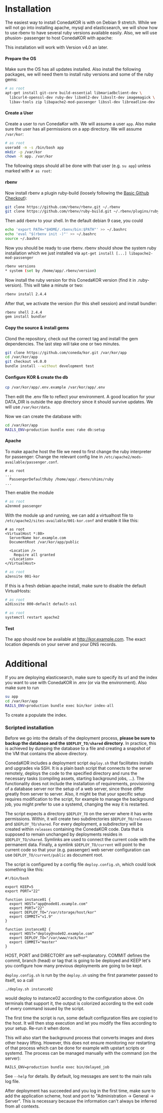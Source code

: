 # Installation

The easiest way to install ConedaKOR is with on Debian 9 stretch. While we will
not go into installing apache, mysql and elasticsearch, we will show how to use
rbenv to have several ruby versions available easily. Also, we will use phusion-
passenger to host ConedaKOR with apache:

This installation will work with Version v4.0 an later.

#### Prepare the OS

Make sure the OS has all updates installed. Also install the following packages,
we will need them to install ruby versions and some of the ruby gems:

~~~bash
# as root
apt-get install git-core build-essential libmariadbclient-dev \
  libcurl4-openssl-dev ruby-dev libxml2-dev libxslt-dev imagemagick \
  libav-tools zip libapache2-mod-passenger libssl-dev libreadline-dev
~~~

#### Create a User

Create a user to run ConedaKor with. We will assume a user `app`. Also make
sure the user has all permissions on a app directory. We will assume `/var/kor`:

~~~bash
# as root
useradd -m -s /bin/bash app
mkdir -p /var/kor
chown -R app. /var/kor
~~~

The following steps should all be done with that user (e.g. `su app`) unless
marked with `# as root`:

#### rbenv

Now install rbenv a plugin ruby-build (loosely following the [Basic Github
Checkout](https://github.com/rbenv/rbenv#basic-github-checkout)):

~~~bash
git clone https://github.com/rbenv/rbenv.git ~/.rbenv
git clone https://github.com/rbenv/ruby-build.git ~/.rbenv/plugins/ruby-build
~~~

Then add rbenv to your shell. In the default debian 9 case, you could

~~~bash
echo 'export PATH="$HOME/.rbenv/bin:$PATH"' >> ~/.bashrc
echo 'eval "$(rbenv init -)"' >> ~/.bashrc
source ~/.bashrc
~~~

Now you should be ready to use rbenv. rbenv should show the system ruby
installation which we just installed via `apt-get install [...]
libapache2-mod-passenger`

~~~bash
rbenv versions
* system (set by /home/app/.rbenv/version)
~~~

Now install the ruby version for this ConedaKOR version (find it in
.ruby-version). This will take a minute or two:

~~~bash
rbenv install 2.4.4
~~~

After that, we activate the version (for this shell session) and install
bundler:

~~~bash
rbenv shell 2.4.4
gem install bundler
~~~

#### Copy the source & install gems

Clond the repository, check out the correct tag and install the gem
dependencies. The last step will take one or two minutes.

~~~bash
git clone https://github.com/coneda/kor.git /var/kor/app
cd /var/kor/app
git checkout v4.0.0
bundle install --without development test
~~~

#### Configure KOR & create the db

~~~bash
cp /var/kor/app/.env.example /var/kor/app/.env
~~~

Then edit the .env file to reflect your environment. A good location for your
DATA_DIR is outside the app directory since it should survive updates. We will
use `/var/kor/data`.

Now we can create the database with:

~~~bash
cd /var/kor/app
RAILS_ENV=production bundle exec rake db:setup
~~~

#### Apache

To make apache host the file we need to first change the ruby interpreter for
passenger: Change the relevant config line in
`/etc/apache2/mods-available/passenger.conf`.

~~~
# as root
...
  PassengerDefaultRuby /home/app/.rbenv/shims/ruby
...
~~~

Then enable the module

~~~bash
# as root
a2enmod passenger
~~~

With the module up and running, we can add a virtualhost file to
`/etc/apache2/sites-available/001-kor.conf` and enable it like this:

~~~
# as root
<VirtualHost *:80>
  ServerName kor.example.com
  DocumentRoot /var/kor/app/public

  <Location />
    Require all granted
  </Location>
</VirtualHost>
~~~

~~~bash
# as root
a2ensite 001-kor
~~~

If this is a fresh debian apache install, make sure to disable the default
VirtualHosts:

~~~bash
# as root
a2dissite 000-default default-ssl
~~~

~~~bash
# as root
systemctl restart apache2
~~~

#### Test

The app should now be available at http://kor.example.com. The exact location 
depends on your server and your DNS records.


# Additional

If you are deploying elasticsearch, make sure to specify its url and the index
you want to use with ConedaKOR in .env (or via the environment). Also make sure
to run

~~~bash
su app
cd /var/kor/app
RAILS_ENV=production bundle exec bin/kor index-all
~~~

To create a populate the index.

### Scripted installation

Before we go into the details of the deployment process, **please be sure to
backup the database and the `$DEPLOY_TO/shared` directory**. In practice, this
is achieved by dumping the database to a file and creating a snapshot of the VM
that contains the above directory.

ConedaKOR includes a deployment script `deploy.sh` that facilitates installs and
upgrades via SSH. It is a plain bash script that connects to the server
remotely, deploys the code to the specified directory and runs the necessary
tasks (compiling assets, starting background jobs, …). The functionality does
not include the installation of requirements, provisioning of a database server
nor the setup of a web server, since those differ greatly from server to server.
Also, it might be that your specific setup requires modification to the script,
for example to manage the background job, you might prefer to use a systemd,
changing the way it is restarted.

The script expects a directory `$DEPLOY_TO` on the server where it has write
permissions. Within, it will create two subdirectories `$DEPLOY_TO/releases` and
`$DEPLOY_TO/shared`. For every deployment, a subdirectory will be created within
`releases` containing the ConedaKOR code. Data that is supposed to remain
unchanged by deployments resides in `$DEPLOY_TO/shared`. Symlinks are used to
connect the current code with the permanent data. Finally, a symlink
`$DEPLOY_TO/current` will point to the current code so that your (e.g.
passenger) web server configuration can use `DEPLOY_TO/current/public` as
document root.

The script is configured by a config file `deploy.config.sh`, which could look
something like this:

    #!/bin/bash

    export KEEP=5
    export PORT="22"

    function instance01 {
      export HOST="app@node01.example.com"
      export PORT="22"
      export DEPLOY_TO="/var/storage/host/kor"
      export COMMIT="v1.9"
    }

    function instance02 {
      export HOST="deploy@node02.example.com"
      export DEPLOY_TO="/var/www/rack/kor"
      export COMMIT="master"
    }

HOST, PORT and DIRECTORY are self-explanatory. COMMIT defines the commit, branch
(head) or tag that is going to be deployed and KEEP let's you configure how many
previous deployments are going to be kept.

`deploy.config.sh` is run by the `deploy.sh` using the first parameter passed to
itself, so a call

    ./deploy.sh instance02

would deploy to instance02 according to the configuration above. On terminals 
that support it, the output is colorized according to the exit code of every
command issued by the script.

The first time the script is run, some default configuration files are copied to
the host. It will then stop execution and let you modify the files according to
your setup. Re-run it when done.

This will also start the background process that converts images and does other
heavy lifting. However, this does not ensure monitoring nor restarting of that
process which can be done for example with upstart scripts or systemd. The
process can be managed manually with the command (on the server):

    RAILS_ENV=production bundle exec bin/delayed_job

See `--help` for details. By default, log messages are sent to the main rails
log file.

After deployment has succeeded and you log in the first time, make sure to add
the application scheme, host and port to "Administration -> General -> Server".
This is necessary because the information can't always be inferred from all
contexts.